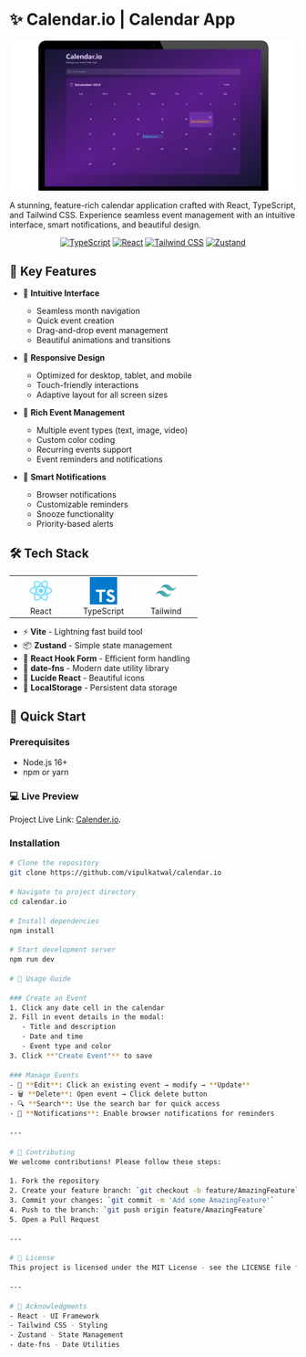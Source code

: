 # ✨ Calendar.io | Calendar App

![Calendar Preview](./src/ScreenShot.png)

A stunning, feature-rich calendar application crafted with React, TypeScript, and Tailwind CSS. Experience seamless event management with an intuitive interface, smart notifications, and beautiful design.

<div align="center">

[![TypeScript](https://img.shields.io/badge/TypeScript-007ACC?style=for-the-badge&logo=typescript&logoColor=white)](https://www.typescriptlang.org/)
[![React](https://img.shields.io/badge/React-20232A?style=for-the-badge&logo=react&logoColor=61DAFB)](https://reactjs.org/)
[![Tailwind CSS](https://img.shields.io/badge/Tailwind_CSS-38B2AC?style=for-the-badge&logo=tailwind-css&logoColor=white)](https://tailwindcss.com/)
[![Zustand](https://img.shields.io/badge/Zustand-764ABC?style=for-the-badge&logo=redux&logoColor=white)](https://github.com/pmndrs/zustand)

</div>

## 🌟 Key Features

- 🎯 **Intuitive Interface**
  - Seamless month navigation
  - Quick event creation
  - Drag-and-drop event management
  - Beautiful animations and transitions

- 📱 **Responsive Design**
  - Optimized for desktop, tablet, and mobile
  - Touch-friendly interactions
  - Adaptive layout for all screen sizes

- 🎨 **Rich Event Management**
  - Multiple event types (text, image, video)
  - Custom color coding
  - Recurring events support
  - Event reminders and notifications

- 🔔 **Smart Notifications**
  - Browser notifications
  - Customizable reminders
  - Snooze functionality
  - Priority-based alerts

## 🛠️ Tech Stack

<table>
  <tr>
    <td align="center" width="96">
        <img src="https://raw.githubusercontent.com/github/explore/80688e429a7d4ef2fca1e82350fe8e3517d3494d/topics/react/react.png" width="48" height="48" alt="React" />
      <br>React
    </td>
    <td align="center" width="96">
        <img src="https://raw.githubusercontent.com/github/explore/80688e429a7d4ef2fca1e82350fe8e3517d3494d/topics/typescript/typescript.png" width="48" height="48" alt="TypeScript" />
      <br>TypeScript
    </td>
    <td align="center" width="96">
        <img src="https://raw.githubusercontent.com/github/explore/80688e429a7d4ef2fca1e82350fe8e3517d3494d/topics/tailwind/tailwind.png" width="48" height="48" alt="Tailwind CSS" />
      <br>Tailwind
    </td>
  </tr>
</table>

- ⚡ **Vite** - Lightning fast build tool
- 📦 **Zustand** - Simple state management
- 🎯 **React Hook Form** - Efficient form handling
- 📅 **date-fns** - Modern date utility library
- 🎨 **Lucide React** - Beautiful icons
- 🔄 **LocalStorage** - Persistent data storage

## 🚀 Quick Start

### Prerequisites

- Node.js 16+
- npm or yarn

### 💻 Live Preview
Project Live Link: [Calender.io](https://calender-io.vercel.app).


### Installation

```bash
# Clone the repository
git clone https://github.com/vipulkatwal/calendar.io

# Navigate to project directory
cd calendar.io

# Install dependencies
npm install

# Start development server
npm run dev

# 📱 Usage Guide

### Create an Event
1. Click any date cell in the calendar
2. Fill in event details in the modal:
   - Title and description
   - Date and time
   - Event type and color
3. Click **"Create Event"** to save

### Manage Events
- 📝 **Edit**: Click an existing event → modify → **Update**
- 🗑️ **Delete**: Open event → Click delete button
- 🔍 **Search**: Use the search bar for quick access
- 🔔 **Notifications**: Enable browser notifications for reminders

---

# 🤝 Contributing
We welcome contributions! Please follow these steps:

1. Fork the repository
2. Create your feature branch: `git checkout -b feature/AmazingFeature`
3. Commit your changes: `git commit -m 'Add some AmazingFeature'`
4. Push to the branch: `git push origin feature/AmazingFeature`
5. Open a Pull Request

---

# 📄 License
This project is licensed under the MIT License - see the LICENSE file for details.

---

# 🙏 Acknowledgments
- React - UI Framework
- Tailwind CSS - Styling
- Zustand - State Management
- date-fns - Date Utilities